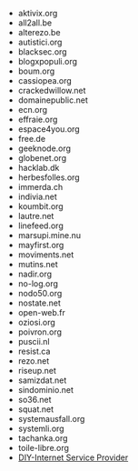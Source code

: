    - aktivix.org
   - all2all.be
   - alterezo.be
   - autistici.org
   - blacksec.org
   - blogxpopuli.org
   - boum.org
   - cassiopea.org
   - crackedwillow.net
   - domainepublic.net
   - ecn.org
   - effraie.org
   - espace4you.org
   - free.de
   - geeknode.org
   - globenet.org
   - hacklab.dk
   - herbesfolles.org
   - immerda.ch
   - indivia.net
   - koumbit.org
   - lautre.net
   - linefeed.org
   - marsupi.mine.nu
   - mayfirst.org
   - moviments.net
   - mutins.net
   - nadir.org
   - no-log.org
   - nodo50.org
   - nostate.net
   - open-web.fr
   - oziosi.org
   - poivron.org
   - puscii.nl
   - resist.ca
   - rezo.net
   - riseup.net
   - samizdat.net
   - sindominio.net
   - so36.net
   - squat.net
   - systemausfall.org
   - systemli.org
   - tachanka.org
   - toile-libre.org
   - <a href="https://www.diyisp.org/dokuwiki/doku.php?id=listofisps" target="_blank">DIY-Internet Service Provider</a>

